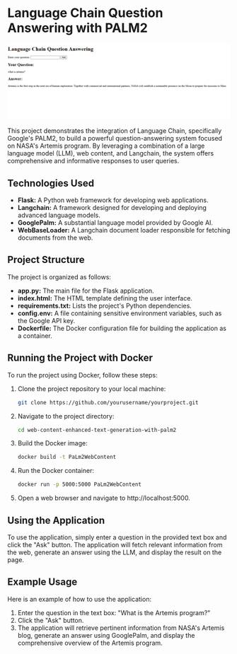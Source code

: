 # Language Chain Question Answering with PALM2

![Application Screenshot](image/Screenshot.png)

This project demonstrates the integration of Language Chain, specifically Google's PALM2, to build a powerful question-answering system focused on NASA's Artemis program. By leveraging a combination of a large language model (LLM), web content, and Langchain, the system offers comprehensive and informative responses to user queries.

## Technologies Used

- **Flask:** A Python web framework for developing web applications.
- **Langchain:** A framework designed for developing and deploying advanced language models.
- **GooglePalm:** A substantial language model provided by Google AI.
- **WebBaseLoader:** A Langchain document loader responsible for fetching documents from the web.

## Project Structure

The project is organized as follows:

- **app.py:** The main file for the Flask application.
- **index.html:** The HTML template defining the user interface.
- **requirements.txt:** Lists the project's Python dependencies.
- **config.env:** A file containing sensitive environment variables, such as the Google API key.
- **Dockerfile:** The Docker configuration file for building the application as a container.

## Running the Project with Docker

To run the project using Docker, follow these steps:

1. Clone the project repository to your local machine:

   ```bash
   git clone https://github.com/yourusername/yourproject.git
2. Navigate to the project directory:
    ```bash
    cd web-content-enhanced-text-generation-with-palm2
3. Build the Docker image:

    ```bash
    docker build -t PaLm2WebContent
4. Run the Docker container:

    ```bash
    docker run -p 5000:5000 PaLm2WebContent
5. Open a web browser and navigate to http://localhost:5000.

## Using the Application

To use the application, simply enter a question in the provided text box and click the "Ask" button. The application will fetch relevant information from the web, generate an answer using the LLM, and display the result on the page.

## Example Usage
Here is an example of how to use the application:

1. Enter the question in the text box: "What is the Artemis program?"
2. Click the "Ask" button.
3. The application will retrieve pertinent information from NASA's Artemis blog, generate an answer using GooglePalm, and display the comprehensive overview of the Artemis program.
